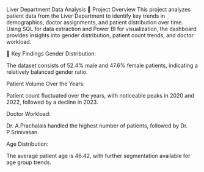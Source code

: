 Liver Department Data Analysis
📌 Project Overview
This project analyzes patient data from the Liver Department to identify key trends in demographics, doctor assignments, and patient distribution over time. Using SQL for data extraction and Power BI for visualization, the dashboard provides insights into gender distribution, patient count trends, and doctor workload.

🔑 Key Findings
Gender Distribution:

The dataset consists of 52.4% male and 47.6% female patients, indicating a relatively balanced gender ratio.

Patient Volume Over the Years:

Patient count fluctuated over the years, with noticeable peaks in 2020 and 2022, followed by a decline in 2023.

Doctor Workload:

Dr. A.Prachalais handled the highest number of patients, followed by Dr. P.Srinivasan.

Age Distribution:

The average patient age is 46.42, with further segmentation available for age group trends.